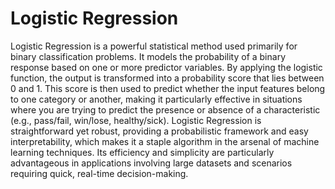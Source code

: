 # Logistic Regression

Logistic Regression is a powerful statistical method used primarily for binary classification problems. It models the probability of a binary response based on one or more predictor variables. By applying the logistic function, the output is transformed into a probability score that lies between 0 and 1. This score is then used to predict whether the input features belong to one category or another, making it particularly effective in situations where you are trying to predict the presence or absence of a characteristic (e.g., pass/fail, win/lose, healthy/sick). Logistic Regression is straightforward yet robust, providing a probabilistic framework and easy interpretability, which makes it a staple algorithm in the arsenal of machine learning techniques. Its efficiency and simplicity are particularly advantageous in applications involving large datasets and scenarios requiring quick, real-time decision-making.
